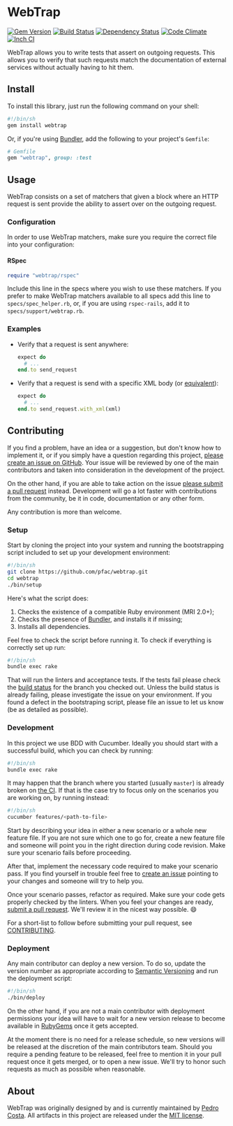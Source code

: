 WebTrap
=======

[![Gem Version](https://badge.fury.io/rb/webtrap.svg)](https://badge.fury.io/rb/webtrap)
[![Build Status](https://travis-ci.org/pfac/webtrap.svg?branch=master)](https://travis-ci.org/pfac/webtrap)
[![Dependency Status](https://gemnasium.com/badges/github.com/pfac/webtrap.svg)](https://gemnasium.com/github.com/pfac/webtrap)
[![Code Climate](https://codeclimate.com/github/pfac/webtrap/badges/gpa.svg)](https://codeclimate.com/github/pfac/webtrap)
[![Inch CI](https://inch-ci.org/github/pfac/webtrap.svg?branch=master)](https://inch-ci.org/github/pfac/webtrap)

WebTrap allows you to write tests that assert on outgoing requests. This allows
you to verify that such requests match the documentation of external services
without actually having to hit them.

## Install

To install this library, just run the following command on your shell:

```sh
#!/bin/sh
gem install webtrap
```

Or, if you're using [Bundler][bundler], add the following to your project's
`Gemfile`:

```ruby
# Gemfile
gem "webtrap", group: :test
```


## Usage

WebTrap consists on a set of matchers that given a block where an HTTP request
is sent provide the ability to assert over on the outgoing request.


### Configuration

In order to use WebTrap matchers, make sure you require the correct file into
your configuration:


#### RSpec

```ruby
require "webtrap/rspec"
```

Include this line in the specs where you wish to use these matchers. If you
prefer to make WebTrap matchers available to all specs add this line to
`specs/spec_helper.rb`, or, if you are using `rspec-rails`, add it to
`specs/support/webtrap.rb`.


### Examples

* Verify that a request is sent anywhere:
  ```ruby
  expect do
    # ...
  end.to send_request
  ```

* Verify that a request is send with a specific XML body (or [equivalent][equivalent-xml]):
  ```ruby
  expect do
    # ...
  end.to send_request.with_xml(xml)
  ```


## Contributing

If you find a problem, have an idea or a suggestion, but don't know how to
implement it, or if you simply have a question regarding this project,
[please create an issue on GitHub][github-issue]. Your issue will be reviewed by
one of the main contributors and taken into consideration in the development of
the project.

On the other hand, if you are able to take action on the issue
[please submit a pull request][github-pull-request] instead. Development will go
a lot faster with contributions from the community, be it in code, documentation
or any other form.

Any contribution is more than welcome.

### Setup

Start by cloning the project into your system and running the bootstrapping
script included to set up your development environment:

```sh
#!/bin/sh
git clone https://github.com/pfac/webtrap.git
cd webtrap
./bin/setup
```

Here's what the script does:

1. Checks the existence of a compatible Ruby environment (MRI 2.0+);
2. Checks the presence of [Bundler][bundler], and installs it if missing;
3. Installs all dependencies.

Feel free to check the script before running it. To check if everything is
correctly set up run:

```sh
#!/bin/sh
bundle exec rake
```

That will run the linters and acceptance tests. If the tests fail please check
the [build status][travis-ci] for the branch you checked out. Unless the build
status is already failing, please investigate the issue on your environment. If
you found a defect in the bootstraping script, please file an issue to let us
know (be as detailed as possible).


### Development

In this project we use BDD with Cucumber. Ideally you should start with a
successful build, which you can check by running:

```sh
#!/bin/sh
bundle exec rake
```

It may happen that the branch where you started (usually `master`) is already
broken on [the CI][travis-ci]. If that is the case try to focus only on the scenarios you
are working on, by running instead:

```sh
#!/bin/sh
cucumber features/<path-to-file>
```

Start by describing your idea in either a new scenario or a whole new feature
file. If you are not sure which one to go for, create a new feature file and
someone will point you in the right direction during code revision. Make sure
your scenario fails before proceeding.

After that, implement the necessary code required to make your scenario pass. If
you find yourself in trouble feel free to [create an issue][github-issue]
pointing to your changes and someone will try to help you.

Once your scenario passes, refactor as required. Make sure your code gets
properly checked by the linters. When you feel your changes are ready,
[submit a pull request][github-pull-request]. We'll review it in the nicest way
possible. :smile:

For a short-list to follow before submitting your pull request, see
[CONTRIBUTING](./CONTRIBUTING.md).


### Deployment

Any main contributor can deploy a new version. To do so, update the version
number as appropriate according to [Semantic Versioning][semver] and run the
deployment script:

```sh
#!/bin/sh
./bin/deploy
```

On the other hand, if you are not a main contributor with deployment
permissions your idea will have to wait for a new version release to become
available in [RubyGems][rubygems] once it gets accepted.

At the moment there is no need for a release schedule, so new versions will be
released at the discretion of the main contributors team. Should you require
a pending feature to be released, feel free to mention it in your pull request
once it gets merged, or to open a new issue. We'll try to honor such requests
as much as possible when reasonable.


## About

WebTrap was originally designed by and is currently maintained by
[Pedro Costa][pfac]. All artifacts in this project are released under the
[MIT license](./LICENSE.txt).


[bundler]: http://bundler.io/
[equivalent-xml]: https://github.com/mbklein/equivalent-xml
[github-issue]: https://github.com/pfac/webtrap/issues/new
[github-pull-request]: https://github.com/pfac/webtrap/pull/new
[pfac]: https://github.com/pfac
[rubygems]: https://rubygems.org/gems/webtrap
[semver]: http://semver.org/
[travis-ci]: https://travis-ci.org/pfac/webtrap
